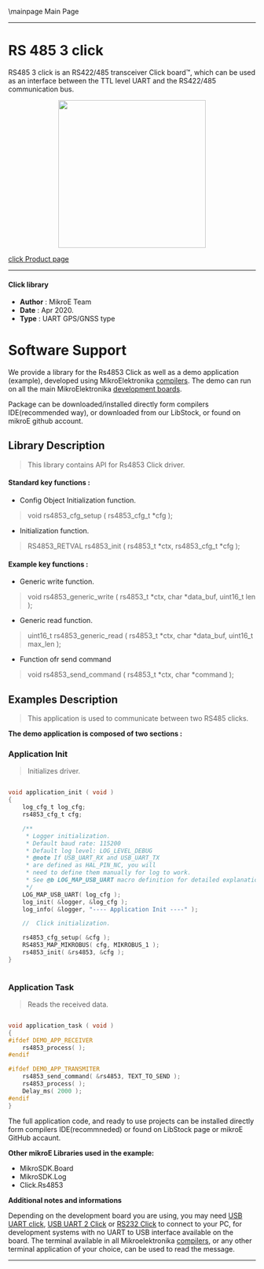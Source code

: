 \mainpage Main Page
 
---
# RS 485 3 click

RS485 3 click is an RS422/485 transceiver Click board™, which can be used as an interface between the TTL level UART and the RS422/485 communication bus. 

<p align="center">
  <img src="https://download.mikroe.com/images/click_for_ide/rs4853_click.png" height=300px>
</p>

[click Product page](https://www.mikroe.com/rs485-3-click)

---


#### Click library 

- **Author**        : MikroE Team
- **Date**          : Apr 2020.
- **Type**          : UART GPS/GNSS type


# Software Support

We provide a library for the Rs4853 Click 
as well as a demo application (example), developed using MikroElektronika 
[compilers](https://shop.mikroe.com/compilers). 
The demo can run on all the main MikroElektronika [development boards](https://shop.mikroe.com/development-boards).

Package can be downloaded/installed directly form compilers IDE(recommended way), or downloaded from our LibStock, or found on mikroE github account. 

## Library Description

> This library contains API for Rs4853 Click driver.

#### Standard key functions :

- Config Object Initialization function.
> void rs4853_cfg_setup ( rs4853_cfg_t *cfg ); 
 
- Initialization function.
> RS4853_RETVAL rs4853_init ( rs4853_t *ctx, rs4853_cfg_t *cfg );

#### Example key functions :

- Generic write function.
> void rs4853_generic_write ( rs4853_t *ctx, char *data_buf, uint16_t len );
 
- Generic read function.
> uint16_t rs4853_generic_read ( rs4853_t *ctx, char *data_buf, uint16_t max_len );

- Function ofr send command
> void rs4853_send_command ( rs4853_t *ctx, char *command );

## Examples Description

> This application is used to communicate between two RS485 clicks. 

**The demo application is composed of two sections :**

### Application Init 

> Initializes driver. 

```c

void application_init ( void )
{
    log_cfg_t log_cfg;
    rs4853_cfg_t cfg;

    /** 
     * Logger initialization.
     * Default baud rate: 115200
     * Default log level: LOG_LEVEL_DEBUG
     * @note If USB_UART_RX and USB_UART_TX 
     * are defined as HAL_PIN_NC, you will 
     * need to define them manually for log to work. 
     * See @b LOG_MAP_USB_UART macro definition for detailed explanation.
     */
    LOG_MAP_USB_UART( log_cfg );
    log_init( &logger, &log_cfg );
    log_info( &logger, "---- Application Init ----" );

    //  Click initialization.

    rs4853_cfg_setup( &cfg );
    RS4853_MAP_MIKROBUS( cfg, MIKROBUS_1 );
    rs4853_init( &rs4853, &cfg );
}
  
```

### Application Task

> Reads the received data.

```c

void application_task ( void )
{
#ifdef DEMO_APP_RECEIVER
    rs4853_process( );
#endif    

#ifdef DEMO_APP_TRANSMITER
    rs4853_send_command( &rs4853, TEXT_TO_SEND );
    rs4853_process( );
    Delay_ms( 2000 );
#endif     
} 

```

The full application code, and ready to use projects can be  installed directly form compilers IDE(recommneded) or found on LibStock page or mikroE GitHub accaunt.

**Other mikroE Libraries used in the example:** 

- MikroSDK.Board
- MikroSDK.Log
- Click.Rs4853

**Additional notes and informations**

Depending on the development board you are using, you may need 
[USB UART click](https://shop.mikroe.com/usb-uart-click), 
[USB UART 2 Click](https://shop.mikroe.com/usb-uart-2-click) or 
[RS232 Click](https://shop.mikroe.com/rs232-click) to connect to your PC, for 
development systems with no UART to USB interface available on the board. The 
terminal available in all Mikroelektronika 
[compilers](https://shop.mikroe.com/compilers), or any other terminal application 
of your choice, can be used to read the message.



---
